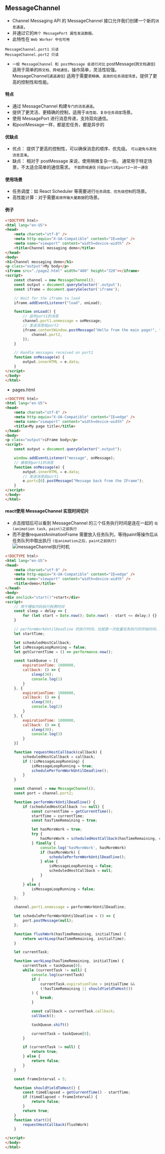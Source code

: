 ## MessageChannel
* Channel Messaging API 的 MessageChannel 接口允许我们创建一个新的`消息通道`，
* 并通过它的`两个 MessagePort 属性发送数据。`
* 此特性在 `Web Worker 中也可用`
```shell
MessageChannel.port1 只读
MessageChannel.port2 只读
```
* `一般 MessageChannel 和 postMessage 会进行对比`
  postMessage(`跨文档通信`) 适用于简单的`跨文档、跨域通信`，操作简单，灵活性较强。
  MessageChannel(`通道通信`) 适用于需要`更精确、高效的任务调度场景`，提供了更高的控制性和性能。

#### 特点
* 通过 MessageChannel 构建`专门的消息通道`。
* 提供了更灵活、更精确的控制，适用于`高性能、复杂任务调度`场景。
* 使用 MessagePort 进行消息传递，支持双向通信。
* 和postMessage一样，都是宏任务，都是异步的

#### 优缺点
* 优点：
  提供了更高的控制性，可以确保消息的顺序、优先级。
  `可以避免与其他消息混淆`。
* 缺点：
  相对于 postMessage 来说，使用稍微复杂一些。
  通常用于特定场景，不太适合简单的通信需求。
  `不能跨域通信`
  `只能port1和port2一对一通信`

#### 使用场景
* 任务调度：如 React Scheduler 等需要进行`任务调度、优先级控制`的场景。
* 高性能计算：对于需要`高效传输大量数据`的场景。

#### 例子
```html
<!DOCTYPE html>
<html lang="en-US">
<head>
    <meta charset="utf-8" />
    <meta http-equiv="X-UA-Compatible" content="IE=edge" />
    <meta name="viewport" content="width=device-width" />
    <title>Channel messaging demo</title>
</head>
<body>
<h1>Channel messaging demo</h1>
<p class="output">My body</p>
<iframe src="./page2.html" width="480" height="320"></iframe>
<script>
    const channel = new MessageChannel();
    const output = document.querySelector('.output');
    const iframe = document.querySelector('iframe');

    // Wait for the iframe to load
    iframe.addEventListener("load", onLoad);

    function onLoad() {
        // 监听port1的消息
        channel.port1.onmessage = onMessage;
        // 发送消息给port2
        iframe.contentWindow.postMessage("Hello from the main page!", "*", [
            channel.port2,
        ]);
    }

    // Handle messages received on port1
    function onMessage(e) {
        output.innerHTML = e.data;
    }
</script>
</body>
</html>
```

* pages.html
```html
<!DOCTYPE html>
<html lang="en-US">
<head>
    <meta charset="utf-8" />
    <meta http-equiv="X-UA-Compatible" content="IE=edge" />
    <meta name="viewport" content="width=device-width" />
    <title>My page title</title>
</head>
<body>
<p class="output">iFrame body</p>
<script>
    const output = document.querySelector(".output");

    window.addEventListener("message", onMessage);
    // 接收到port1的消息
    function onMessage(e) {
        output.innerHTML = e.data;
        // 发送消息给port1
        e.ports[0].postMessage("Message back from the IFrame");
    }
</script>
</body>
</html>
```

#### react使用 MessageChannel 实现时间切片
* 点击按钮后可以看到 MessageChannel 的三个任务执行时间是连在一起的 `在(animation task、paint)之前执行`
* 而不是像requestAnimationFrame 需要放入任务队列，等待paint等操作后从任务队列中取出执行 `(在animation之后，paint之前执行)`
![messageChannel执行时机](./img/messageChannel执行时机.png)

```html
<!DOCTYPE html>
<html lang="en-US">
<head>
    <meta charset="utf-8" />
    <meta http-equiv="X-UA-Compatible" content="IE=edge" />
    <meta name="viewport" content="width=device-width" />
    <title>demo</title>
</head>
<body>
<div onclick="start()">start</div>
<script>
    // 用于模拟代码执行耗费时间
    const sleep = delay => {
        for (let start = Date.now(); Date.now() - start <= delay;) {}
    }

    // performWorkUntilDeadline 的执行时间，也就是一次批量任务执行的开始时间，通过现在的时间 - startTime，来判断是否超过了切片时间
    let startTime;

    let scheduledHostCallback;
    let isMessageLoopRunning = false;
    let getCurrentTime = () => performance.now();

    const taskQueue = [{
        expirationTime: 1000000,
        callback: () => {
            sleep(30);
            console.log(1)
        }
    }, {
        expirationTime: 1000000,
        callback: () => {
            sleep(30);
            console.log(2)
        }
    }, {
        expirationTime: 1000000,
        callback: () => {
            sleep(30);
            console.log(3)
        }
    }]

    function requestHostCallback(callback) {
        scheduledHostCallback = callback;
        if (!isMessageLoopRunning) {
            isMessageLoopRunning = true;
            schedulePerformWorkUntilDeadline();
        }
    }

    const channel = new MessageChannel();
    const port = channel.port2;

    function performWorkUntilDeadline() {
        if (scheduledHostCallback !== null) {
            const currentTime = getCurrentTime();
            startTime = currentTime;
            const hasTimeRemaining = true;

            let hasMoreWork = true;
            try {
                hasMoreWork = scheduledHostCallback(hasTimeRemaining, currentTime);
            } finally {
                console.log('hasMoreWork', hasMoreWork)
                if (hasMoreWork) {
                    schedulePerformWorkUntilDeadline();
                } else {
                    isMessageLoopRunning = false;
                    scheduledHostCallback = null;
                }
            }
        } else {
            isMessageLoopRunning = false;
        }
    };

    channel.port1.onmessage = performWorkUntilDeadline;

    let schedulePerformWorkUntilDeadline = () => {
        port.postMessage(null);
    };

    function flushWork(hasTimeRemaining, initialTime) {
        return workLoop(hasTimeRemaining, initialTime);
    }

    let currentTask;

    function workLoop(hasTimeRemaining, initialTime) {
        currentTask = taskQueue[0];
        while (currentTask != null) {
            console.log(currentTask)
            if (
                currentTask.expirationTime > initialTime &&
                (!hasTimeRemaining || shouldYieldToHost())
            ) {
                break;
            }

            const callback = currentTask.callback;
            callback();

            taskQueue.shift()

            currentTask = taskQueue[0];
        }

        if (currentTask != null) {
            return true;
        } else {
            return false;
        }
    }

    const frameInterval = 5;

    function shouldYieldToHost() {
        const timeElapsed = getCurrentTime() - startTime;
        if (timeElapsed < frameInterval) {
            return false;
        }
        return true;
    }
    function start(){
        requestHostCallback(flushWork)
    }

</script>
</body>
</html>
```


